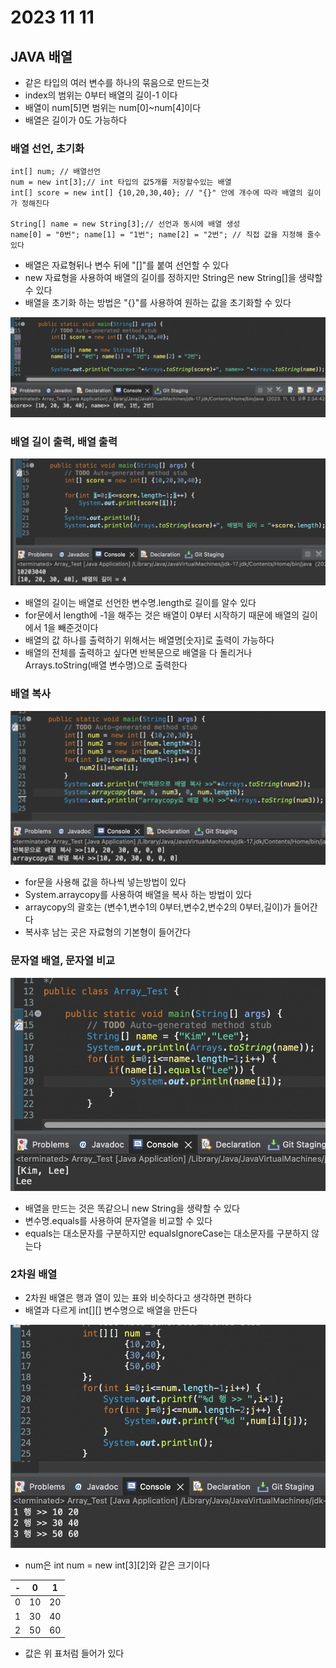# 2023 11 11

## JAVA 배열
- 같은 타입의 여러 변수를 하나의 묶음으로 만드는것
- index의 범위는 0부터 배열의 길이-1 이다 
- 배열이 num[5]면 범위는 num[0]~num[4]이다
- 배열은 길이가 0도 가능하다

### 배열 선언, 초기화
```
int[] num; // 배열선언
num = new int[3];// int 타입의 값5개를 저장할수있는 배열
int[] score = new int[] {10,20,30,40}; // "{}" 안에 개수에 따라 배열의 길이가 정해진다

String[] name = new String[3];// 선언과 동시에 배열 생성
name[0] = "0번"; name[1] = "1번"; name[2] = "2번"; // 직접 값을 지정해 줄수있다
```
- 배열은 자료형뒤나 변수 뒤에 "[]"를 붙여 선언할 수 있다
- new 자료형을 사용하여 배열의 길이를 정하지만 String은 new String[]을 생략할 수 있다
- 배열을 초기화 하는 방법은 "{}"를 사용하여 원하는 값을 초기화할 수 있다
  
![1](./images/23_1111/1.png)

### 배열 길이 출력, 배열 출력
![2](./images/23_1111/2.png)
- 배열의 길이는 배열로 선언한 변수명.length로 길이를 알수 있다
- for문에서 length에 -1을 해주는 것은 배열이 0부터 시작하기 때문에 배열의 길이에서 1을 빼준것이다
- 배열의 값 하나를 출력하기 위해서는 배열명[숫자]로 출력이 가능하다
- 배열의 전체를 출력하고 싶다면 반복문으로 배열을 다 돌리거나 Arrays.toString(배열 변수명)으로 출력한다

### 배열 복사
![3](./images/23_1111/3.png)

- for문을 사용해 값을 하나씩 넣는방법이 있다
- System.arraycopy를 사용하여 배열을 복사 하는 방법이 있다
- arraycopy의 괄호는 (변수1,변수1의 0부터,변수2,변수2의 0부터,길이)가 들어간다
- 복사후 남는 곳은 자료형의 기본형이 들어간다

### 문자열 배열, 문자열 비교
![4](./images/23_1111/4.png)
- 배열을 만드는 것은 똑같으니 new String을 생략할 수 있다
- 변수명.equals를 사용하여 문자열을 비교할 수 있다
- equals는 대소문자를 구분하지만 equalsIgnoreCase는 대소문자를 구분하지 않는다

### 2차원 배열
- 2차원 배열은 행과 열이 있는 표와 비슷하다고 생각하면 편하다
- 배열과 다르게 int[][] 변수명으로 배열을 만든다

![5](./images/23_1111/5.png)
- num은 int num = new int[3][2]와 같은 크기이다

| - | 0 | 1 |
|-|-|-|
| 0 | 10 | 20 |
| 1 | 30 | 40 |
| 2 | 50 | 60 |

- 값은 위 표처럼 들어가 있다